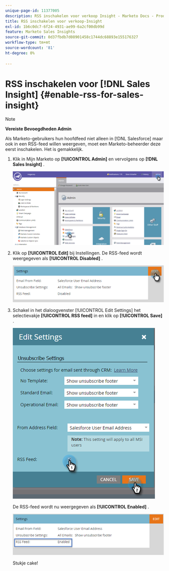 ```yaml
---
unique-page-id: 11377005
description: RSS inschakelen voor verkoop Insight - Marketo Docs - Productdocumentatie
title: RSS inschakelen voor verkoop-Insight
exl-id: 1b6c0dc7-6f24-4931-ae99-6a2cf00db99d
feature: Marketo Sales Insights
source-git-commit: 0d37fbdb7d08901458c1744dc68893e155176327
workflow-type: tm+mt
source-wordcount: '81'
ht-degree: 0%

---
```


# RSS inschakelen voor [!DNL Sales Insight] {#enable-rss-for-sales-insight}

>[!NOTE]
>
>**Vereiste Bevoegdheden Admin**

Als Marketo-gebruikers hun hoofdfeed niet alleen in [!DNL Salesforce] maar ook in een RSS-feed willen weergeven, moet een Marketo-beheerder deze eerst inschakelen. Het is gemakkelijk.

1. Klik in Mijn Marketo op **[!UICONTROL Admin]** en vervolgens op **[!DNL Sales Insight]** .

   ![](assets/set-up-rss-1-hands.png)

1. Klik op **[!UICONTROL Edit]** bij Instellingen. De RSS-feed wordt weergegeven als **[!UICONTROL Disabled]** .

   ![](assets/rss-settings-tab.png)

1. Schakel in het dialoogvenster [!UICONTROL Edit Settings] het selectievakje **[!UICONTROL RSS feed]** in en klik op **[!UICONTROL Save]** .

   ![](assets/rss-edit-settings-2-hands.png)

   De RSS-feed wordt nu weergegeven als **[!UICONTROL Enabled]** .

   ![](assets/rss-final-box.png)

   Stukje cake!
